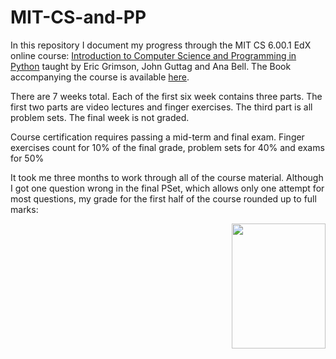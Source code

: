 # MIT-CS-and-PP
In this repository I document my progress through the MIT CS 6.00.1 EdX online course: [Introduction to Computer Science and Programming in Python](https://ocw.mit.edu/courses/electrical-engineering-and-computer-science/6-0001-introduction-to-computer-science-and-programming-in-python-fall-2016/) taught by Eric Grimson, John Guttag and Ana Bell. The Book accompanying the course is available [here](https://mitpress.mit.edu/books/introduction-computation-and-programming-using-python-1). 

There are 7 weeks total. Each of the first six week contains three parts. The first two parts are video lectures and finger exercises. The third part is all problem sets. The final week is not graded. 

Course certification requires passing a mid-term and final exam. Finger exercises count for 10% of the final grade, problem sets for 40% and exams for 50%

It took me three months to work through all of the course material. Although I got one question wrong in the final PSet, which allows only one attempt for most questions, my grade for the first half of the course rounded up to full marks:

<img src="https://github.com/ElAwbery/MIT-CS-and-PP/blob/master/Screen%20Shot%202018-06-05%20at%203.03.50%20PM.png" width="150" height="200" align="right" >

